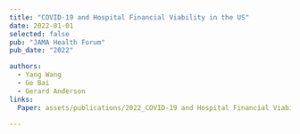 ```yaml
---
title: "COVID-19 and Hospital Financial Viability in the US"
date: 2022-01-01
selected: false
pub: "JAMA Health Forum"
pub_date: "2022"

authors:
  - Yang Wang
  - Ge Bai
  - Gerard Anderson
links:
  Paper: assets/publications/2022_COVID-19 and Hospital Financial Viability.pdf
 
---
```




